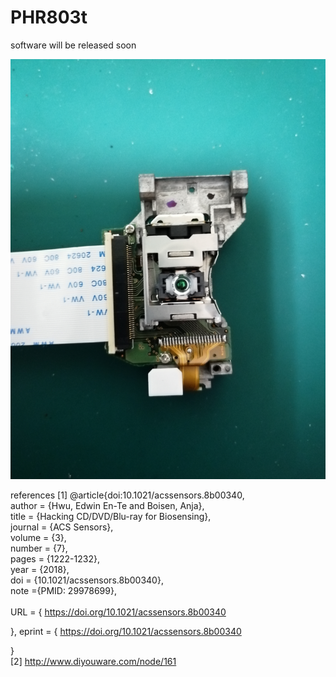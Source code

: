 # PHR803t
software will be released soon

![](images/im3.jpg)


references 
[1] @article{doi:10.1021/acssensors.8b00340, <br>
author = {Hwu, Edwin En-Te and Boisen, Anja}, <br>
title = {Hacking CD/DVD/Blu-ray for Biosensing}, <br>
journal = {ACS Sensors}, <br>
volume = {3}, <br>
number = {7}, <br>
pages = {1222-1232}, <br>
year = {2018}, <br>
doi = {10.1021/acssensors.8b00340}, <br>
    note ={PMID: 29978699}, <br>
<br>
URL = { 
        https://doi.org/10.1021/acssensors.8b00340
    
},
eprint = { 
        https://doi.org/10.1021/acssensors.8b00340
    
}
<br>
[2] http://www.diyouware.com/node/161
